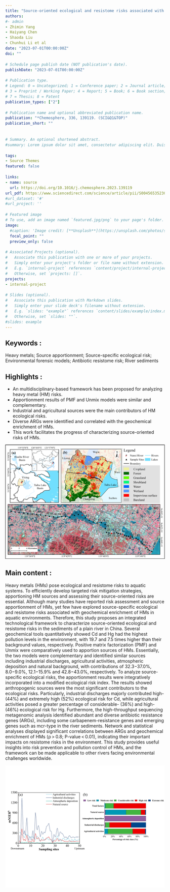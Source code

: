 ```yaml
---
title: "Source-oriented ecological and resistome risks associated with geochemical enrichment of heavy metals in river sediments"
authors:
#- admin
- Zhimin Yang
- Haiyang Chen 
- Shaoda Liu
- Chunhui Li et al
date: "2023-07-01T00:00:00Z"
doi: ""

# Schedule page publish date (NOT publication's date).
publishDate: "2023-07-01T00:00:00Z"

# Publication type.
# Legend: 0 = Uncategorized; 1 = Conference paper; 2 = Journal article;
# 3 = Preprint / Working Paper; 4 = Report; 5 = Book; 6 = Book section;
# 7 = Thesis; 8 = Patent
publication_types: ["2"]

# Publication name and optional abbreviated publication name.
publication: "*Chemosphere, 336, 139119. (SCI&Q1&TOP)"
publication_short: "" 


# Summary. An optional shortened abstract.
#summary: Lorem ipsum dolor sit amet, consectetur adipiscing elit. Duis posuere tellus ac convallis placerat. Proin tincidunt magna sed ex sollicitudin #condimentum.

tags:
- Source Themes
featured: false

links:
- name: source
  url: https://doi.org/10.1016/j.chemosphere.2023.139119
url_pdf: https://www.sciencedirect.com/science/article/pii/S0045653523013863/pdf
#url_dataset: '#'
#url_project: ''

# Featured image
# To use, add an image named `featured.jpg/png` to your page's folder. 
image:
  #caption: 'Image credit: [**Unsplash**](https://unsplash.com/photos/s9CC2SKySJM)'
  focal_point: ""
  preview_only: false

# Associated Projects (optional).
#   Associate this publication with one or more of your projects.
#   Simply enter your project's folder or file name without extension.
#   E.g. `internal-project` references `content/project/internal-project/index.md`.
#   Otherwise, set `projects: []`.
projects:
- internal-project

# Slides (optional).
#   Associate this publication with Markdown slides.
#   Simply enter your slide deck's filename without extension.
#   E.g. `slides: "example"` references `content/slides/example/index.md`.
#   Otherwise, set `slides: ""`.
#slides: example
---
```



## Keywords :
Heavy metals; Source apportionment; Source-specific ecological risk; Environmental forensic models; Antibiotic resistome risk; River sediments

## Highlights :
- An multidisciplinary-based framework has been proposed for analyzing heavy metal (HM) risks.
- Apportionment results of PMF and Unmix models were similar and complementary.
- Industrial and agricultural sources were the main contributors of HM ecological risks.
- Diverse ARGs were identified and correlated with the geochemical enrichment of HMs.
- This work facilitates the progress of characterizing source-oriented risks of HMs.

![png](./index_2_0.png)

## Main content :
Heavy metals (HMs) pose ecological and resistome risks to aquatic systems. To efficiently develop targeted risk mitigation strategies, apportioning HM sources and assessing their source-oriented risks are essential. Although many studies have reported risk assessment and source apportionment of HMs, yet few have explored source-specific ecological and resistome risks associated with geochemical enrichment of HMs in aquatic environments. Therefore, this study proposes an integrated technological framework to characterize source-oriented ecological and resistome risks in the sediments of a plain river in China. Several geochemical tools quantitatively showed Cd and Hg had the highest pollution levels in the environment, with 19.7 and 7.5 times higher than their background values, respectively. Positive matrix factorization (PMF) and Unmix were comparatively used to apportion sources of HMs. Essentially, the two models were complementary and identified similar sources including industrial discharges, agricultural activities, atmospheric deposition and natural background, with contributions of 32.3−37.0%, 8.0−9.0%, 12.1−15.9% and 42.8−43.0%, respectively. To analyze source-specific ecological risks, the apportionment results were integratively incorporated into a modified ecological risk index. The results showed anthropogenic sources were the most significant contributors to the ecological risks. Particularly, industrial discharges majorly contributed high- (44%) and extremely high (52%) ecological risk for Cd, while agricultural activities posed a greater percentage of considerable- (36%) and high- (46%) ecological risk for Hg. Furthermore, the high-throughput sequencing metagenomic analysis identified abundant and diverse antibiotic resistance genes (ARGs), including some carbapenem-resistance genes and emerging genes such as mcr-type in the river sediments. Network and statistical analyses displayed significant correlations between ARGs and geochemical enrichment of HMs (ρ > 0.8; P-value < 0.01), indicating their important impacts on resistome risks in the environment. This study provides useful insights into risk prevention and pollution control of HMs, and the framework can be made applicable to other rivers facing environmental challenges worldwide.

![png](./index_1_0.png)

